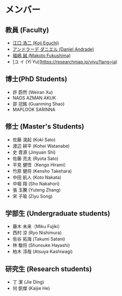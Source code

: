 # メンバー

## 教員 (Faculty)
- [江口 浩二 (Koji Eguchi)](https://researchmap.jp/eguchi?lang=ja)
- [アンドラーデ ダニエル (Daniel Andrade)](https://seeds.office.hiroshima-u.ac.jp/profile/ja.80a89287f8ce0746520e17560c007669.html)
- [福嶋 誠 (Makoto Fukushima)](https://sites.google.com/site/mfukushimawebjp)
- [ユ イ (Yi Yu)]https://researchmap.jp/yiyu?lang=ja)

## 博士(PhD Students)
- 許 蔚然 (Weiran Xu)
- NADS AZMAN AKUK
- 邵 冠銘 (Guanming Shao)
- MAPLOOK SARINNA

## 修士 (Master's Students)
- 佐藤 滉起 (Koki Sato)
- 渡辺 耕平 (Kohei Watanabe)
- 史 晋源 (Jinyuan Shi)
- 佐藤 亮太 (Ryota Sato)
- 平見 健悟（Kengo Hirami）
- 竹原 健将 (Kensho Takehara)
- 中田 航人 (Koto Nakata)
- 中堀 翔 (Sho Nakahori)
- 張 玉騰 (Yuteng Zhang)
- 宋 子瑜 (Ziyu Song)
		
## 学部生 (Undergraduate students)
- 藤木 未来（Miku Fujiki）
- 西村 涼 (Ryo Nishimura)
- 佐谷 拓海 (Takumi Satani)
- 林 駿将 (Shunsuke Hayashi)
- 柏木 淳哉 (Atsuya Kashiwagi)

## 研究生 (Research students)
- 丁 潔 (Jie Ding)
- 何 凱傑 (Kaijie He)
